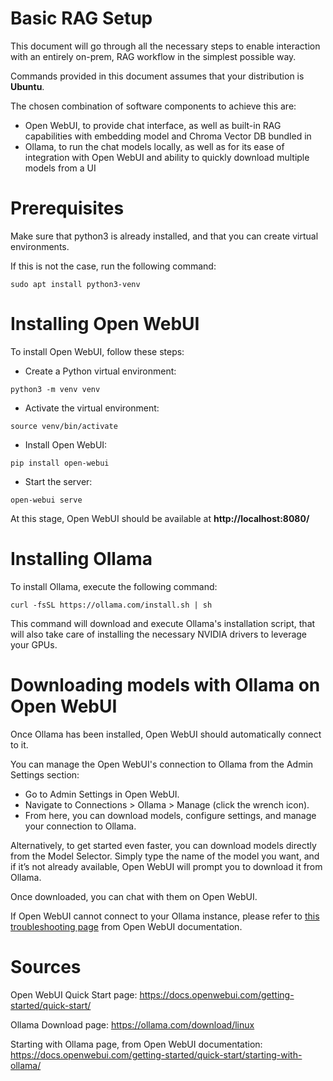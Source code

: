 # Basic RAG Setup

This document will go through all the necessary steps to enable interaction with an entirely on-prem, RAG workflow in the simplest possible way.

Commands provided in this document assumes that your distribution is __Ubuntu__.

The chosen combination of software components to achieve this are:
* Open WebUI, to provide chat interface, as well as built-in RAG capabilities with embedding model and Chroma Vector DB bundled in
* Ollama, to run the chat models locally, as well as for its ease of integration with Open WebUI and ability to quickly download multiple models from a UI

# Prerequisites

Make sure that python3 is already installed, and that you can create virtual environments. 

If this is not the case, run the following command:
```
sudo apt install python3-venv
```

# Installing Open WebUI

To install Open WebUI, follow these steps:
* Create a Python virtual environment:
```
python3 -m venv venv
```
* Activate the virtual environment:
```
source venv/bin/activate
```
* Install Open WebUI:
```
pip install open-webui
```
* Start the server:
```
open-webui serve
```

At this stage, Open WebUI should be available at __http://localhost:8080/__


# Installing Ollama

To install Ollama, execute the following command:
```
curl -fsSL https://ollama.com/install.sh | sh
```

This command will download and execute Ollama's installation script, that will also take care of installing the necessary NVIDIA drivers to leverage your GPUs.

# Downloading models with Ollama on Open WebUI

Once Ollama has been installed, Open WebUI should automatically connect to it.

You can manage the Open WebUI's connection to Ollama from the Admin Settings section:
* Go to Admin Settings in Open WebUI.
* Navigate to Connections > Ollama > Manage (click the wrench icon).
* From here, you can download models, configure settings, and manage your connection to Ollama.

Alternatively, to get started even faster, you can download models directly from the Model Selector. Simply type the name of the model you want, and if it’s not already available, Open WebUI will prompt you to download it from Ollama.

Once downloaded, you can chat with them on Open WebUI.

If Open WebUI cannot connect to your Ollama instance, please refer to [this troubleshooting page](https://docs.openwebui.com/troubleshooting/connection-error/) from Open WebUI documentation.

# Sources

Open WebUI Quick Start page: https://docs.openwebui.com/getting-started/quick-start/

Ollama Download page: https://ollama.com/download/linux

Starting with Ollama page, from Open WebUI documentation: https://docs.openwebui.com/getting-started/quick-start/starting-with-ollama/  

